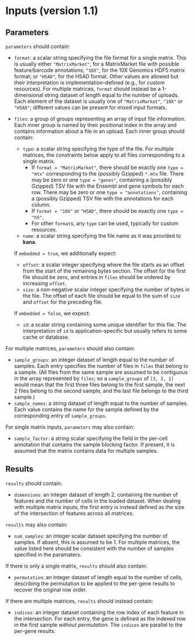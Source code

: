 # Inputs (version 1.1)

## Parameters

`parameters` should contain:

- `format`: a scalar string specifying the file format for a single matrix.
  This is usually either `"MatrixMarket"`, for a MatrixMarket file with possible feature/barcode annotations;
  `"10X"`, for the 10X Genomics HDF5 matrix format;
  or `"H5AD"`, for the H5AD format.
  Other values are allowed but their interpretation is implementation-defined (e.g., for custom resources). 
  For multiple matrices, `format` should instead be a 1-dimensional string dataset of length equal to the number of uploads.
  Each element of the dataset is usually one of `"MatrixMarket"`, `"10X"` or `"H5AD"`; 
  different values can be present for mixed input formats.
- `files`: a group of groups representing an array of input file information.
  Each inner group is named by their positional index in the array and contains information about a file in an upload.
  Each inner group should contain:
  - `type`: a scalar string specifying the type of the file.
    For multiple matrices, the constraints below apply to all files corresponding to a single matrix.
    - If `format = "MatrixMarket"`, there should be exactly one `type = "mtx"` corresponding to the (possibly Gzipped) `*.mtx` file.
      There may be zero or one `type = "genes"`, containing a (possibly Gzipped) TSV file with the Ensembl and gene symbols for each row.
      There may be zero or one `type = "annotations"`, containing a (possibly Gzipped) TSV file with the annotations for each column.
    - If `format = "10X"` or `"H5AD"`, there should be exactly one `type = "h5"`.
    - For other `format`s, any `type` can be used, typically for custom resources.
  - `name`: a scalar string specifying the file name as it was provided to **kana**.

  If `embedded = true`, we additionally expect:
  - `offset`: a scalar integer specifying where the file starts as an offset from the start of the remaining bytes section.
    The offset for the first file should be zero, and entries in `files` should be ordered by increasing `offset`.
  - `size`: a non-negative scalar integer specifying the number of bytes in the file.
    The offset of each file should be equal to the sum of `size` and `offset` for the preceding file.

  If `embedded = false`, we expect:
  - `id`: a scalar string containing some unique identifier for this file.
    The interpretation of `id` is application-specific but usually refers to some cache or database.

For multiple matrices, `parameters` should also contain:

- `sample_groups`: an integer dataset of length equal to the number of samples.
  Each entry specifies the number of files in `files` that belong to a sample.
  (All files from the same sample are assumed to be contiguous in the array represented by `files`;
  so a `sample_groups` of `[3, 2, 1]` would mean that the first three files belong to the first sample, 
  the next 2 files belong to the second sample, and the last file belongs to the third sample.)
- `sample_names`: a string dataset of length equal to the number of samples.
  Each value contains the name for the sample defined by the corresponding entry of `sample_groups`.

For single matrix inputs, `parameters` may also contain:

- `sample_factor`: a string scalar specifying the field in the per-cell annotation that contains the sample blocking factor. 
  If present, it is assumed that the matrix contains data for multiple samples.

## Results

`results` should contain:

- `dimensions`: an integer dataset of length 2,
  containing the number of features and the number of cells in the loaded dataset.
  When dealing with multiple matrix inputs, the first entry is instead defined as the size of the intersection of features across all matrices.

`results` may also contain:

- `num_samples`: an integer scalar dataset specifying the number of samples.
  If absent, this is assumed to be 1.
  For multiple matrices, the value listed here should be consistent with the number of samples specified in the paramaters.

If there is only a single matrix, `results` should also contain:

- `permutation`: an integer dataset of length equal to the number of cells,
  describing the permutation to be applied to the per-gene results to recover the original row order.

If there are multiple matrices, `results` should instead contain:

- `indices`: an integer dataset containing the row index of each feature in the intersection.
  For each entry, the gene is defined as the indexed row in the first sample _without permutation_.
  The `indices` are parallel to the per-gene results.

